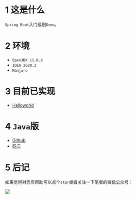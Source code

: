 # 1 这是什么

`Spring Boot`入门级别`Demo`。

# 2 环境

- `OpenJDK 11.0.8`
- `IDEA 2020.2`
- `Manjaro`

# 3 目前已实现

- [Helloworld](https://github.com/2293736867/SpringBootDemoKotlin/tree/master/DemoHelloworld)

# 4 `Java`版

- [Github](https://github.com/2293736867/SpringBootDemoJava)
- [码云](https://gitee.com/u6b7b5fc3/SpringBootDemoJava)


# 5 后记

如果觉得对您有帮助可以点个`star`或者关注一下笔者的微信公众号：

![](https://img-blog.csdnimg.cn/20200806194605566.gif)
